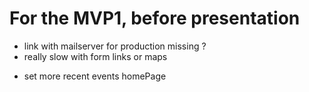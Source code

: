 # For the MVP1, before presentation

<!-- - Correct create event Form -->
- link with mailserver for production missing ? 
- really slow with form links or maps
<!-- - check min number of people who can subscribe -->
<!-- - slowdown hover effects -->
<!-- - css profile page to change -->
- set more recent events homePage
<!-- - check all the flash messages : check if again multiple -->

